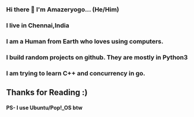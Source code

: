 ### Hi there 👋  I'm Amazeryogo... (He/Him)
### I live in Chennai,India
### I am a Human from Earth who loves using computers.
### I build random projects on github. They are mostly in Python3
### I am trying to learn C++ and concurrency in go.

## Thanks for Reading :)

#### PS- I use Ubuntu/Pop!_OS btw
